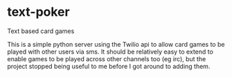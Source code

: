 # text-poker
Text based card games

This is a simple python server using the Twilio api to allow card games to be played with other users via sms. It should be relatively easy to extend to enable games to be played across other channels too (eg irc), but the project stopped being useful to me before I got around to adding them.
